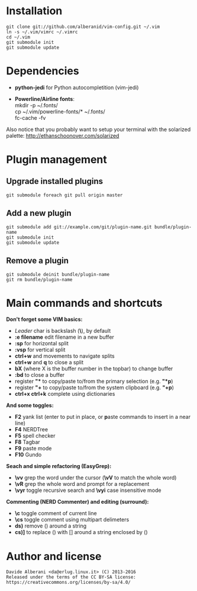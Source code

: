 Installation
============

    git clone git://github.com/alberanid/vim-config.git ~/.vim
    ln -s ~/.vim/vimrc ~/.vimrc
    cd ~/.vim
    git submodule init
    git submodule update

Dependencies
============

* **python-jedi** for Python autocompletition (vim-jedi)

* **Powerline/Airline fonts**:  
    mkdir -p ~/.fonts/  
    cp ~/.vim/powerline-fonts/* ~/.fonts/  
    fc-cache -fv  

Also notice that you probably want to setup your terminal with the solarized palette: http://ethanschoonover.com/solarized

Plugin management
=================

Upgrade installed plugins
-------------------------

    git submodule foreach git pull origin master

Add a new plugin
----------------

    git submodule add git://example.com/git/plugin-name.git bundle/plugin-name
    git submodule init
    git submodule update

Remove a plugin
---------------
    git submodule deinit bundle/plugin-name
    git rm bundle/plugin-name


Main commands and shortcuts
===========================

**Don't forget some VIM basics:**
* _Leader_ char is backslash (**\\**), by default
* **:e filename** edit filename in a new buffer
* **:sp** for horizontal split
* **:vsp** for vertical split
* **ctrl+w** and movements to navigate splits
* **ctrl+w** and **q** to close a split
* **bX** (where X is the buffer number in the topbar) to change buffer
* **:bd** to close a buffer
* register **"\*** to copy/paste to/from the primary selection (e.g. **"\*p**)
* register **"+** to copy/paste to/from the system clipboard (e.g. **"+p**)
* **ctrl+x ctrl+k** complete using dictionaries

**And some toggles:**
* **F2** yank list (enter to put in place, or **p**aste commands to insert in a near line)
* **F4** NERDTree
* **F5** spell checker
* **F8** Tagbar
* **F9** paste mode
* **F10** Gundo

**Seach and simple refactoring (EasyGrep):**
* **\\vv** grep the word under the cursor (**\\vV** to match the whole word)
* **\\vR** grep the whole word and prompt for a replacement
* **\\vyr** toggle recursive search and **\\vyi** case insensitive mode

**Commenting (NERD Commenter) and editing (surround):**
* **\\c<space>** toggle comment of current line
* **\\cs** toggle comment using multipart delimeters
* **ds)** remove () around a string
* **cs)]** to replace () with [] around a string enclosed by ()


Author and license
==================

    Davide Alberani <da@erlug.linux.it> (C) 2013-2016
    Released under the terms of the CC BY-SA license: https://creativecommons.org/licenses/by-sa/4.0/
